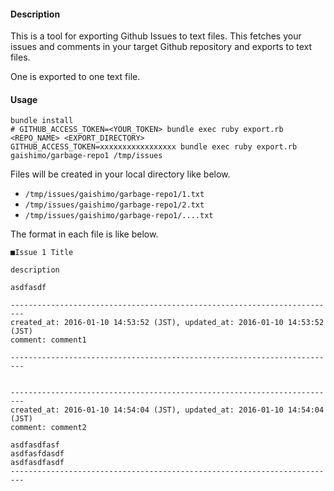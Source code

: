 
#### Description

This is a tool for exporting Github Issues to text files.
This fetches your issues and comments in your target Github repository and exports to text files.

One is exported to one text file.

#### Usage

```
bundle install
# GITHUB_ACCESS_TOKEN=<YOUR_TOKEN> bundle exec ruby export.rb <REPO_NAME> <EXPORT_DIRECTORY>
GITHUB_ACCESS_TOKEN=xxxxxxxxxxxxxxxxx bundle exec ruby export.rb gaishimo/garbage-repo1 /tmp/issues
```

Files will be created in your local directory like below.

- `/tmp/issues/gaishimo/garbage-repo1/1.txt`
- `/tmp/issues/gaishimo/garbage-repo1/2.txt`
- `/tmp/issues/gaishimo/garbage-repo1/....txt`

The format in each file is like below.

```
■Issue 1 Title

description

asdfasdf

-------------------------------------------------------------------------
created_at: 2016-01-10 14:53:52 (JST), updated_at: 2016-01-10 14:53:52 (JST)
comment: comment1

-------------------------------------------------------------------------


-------------------------------------------------------------------------
created_at: 2016-01-10 14:54:04 (JST), updated_at: 2016-01-10 14:54:04 (JST)
comment: comment2

asdfasdfasf
asdfasfdasdf
asdfasdfasdf
-------------------------------------------------------------------------
```
